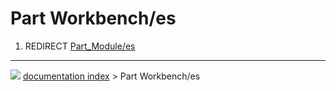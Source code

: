 # Part Workbench/es
1.  REDIRECT [Part_Module/es](Part_Module/es.md)



---
![](images/Button_right.svg) [documentation index](../README.md) > Part Workbench/es
